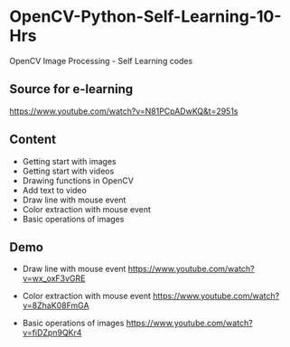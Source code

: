 # OpenCV-Python-Self-Learning-10-Hrs
OpenCV Image Processing - Self Learning codes

## Source for e-learning
https://www.youtube.com/watch?v=N81PCpADwKQ&t=2951s

## Content
* Getting start with images
* Getting start with videos
* Drawing functions in OpenCV
* Add text to video
* Draw line with mouse event
* Color extraction with mouse event
* Basic operations of images

 
## Demo

* Draw line with mouse event
https://www.youtube.com/watch?v=wx_oxF3vGRE

* Color extraction with mouse event
https://www.youtube.com/watch?v=8ZhaK08FmGA

* Basic operations of images
https://www.youtube.com/watch?v=fiDZpn9QKr4

